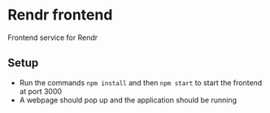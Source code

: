 # Rendr frontend

Frontend service for Rendr

## Setup

- Run the commands `npm install` and then `npm start` to start the frontend at port 3000
- A webpage should pop up and the application should be running
